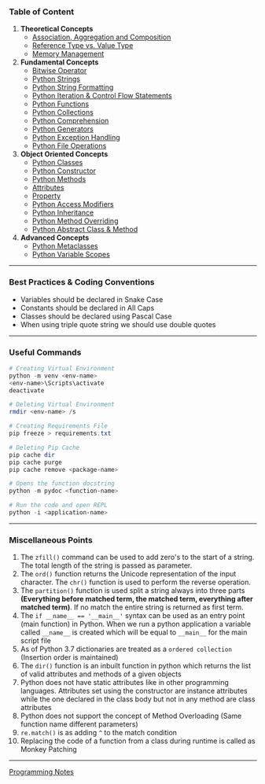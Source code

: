 ### Table of Content

1. **Theoretical Concepts**
	* [Association, Aggregation and Composition](../C%20Sharp/Theoretical%20Concepts/Association,%20Aggregation%20and%20Composition.md)
	* [Reference Type vs. Value Type](../C%20Sharp/Theoretical%20Concepts/Reference%20Type%20vs.%20Value%20Type.md)
	* [Memory Management](Theoretical%20Concepts/Memory%20Management.md)
2. **Fundamental Concepts**
	* [Bitwise Operator](Fundamental%20Concepts/Bitwise%20Operator.md)
	* [Python Strings](Fundamental%20Concepts/Python%20Strings.md)
	* [Python String Formatting](Fundamental%20Concepts/Python%20String%20Formatting.md)
	* [Python Iteration & Control Flow Statements](Fundamental%20Concepts/Python%20Iteration%20&%20Control%20Flow%20Statements.md)
	* [Python Functions](Fundamental%20Concepts/Python%20Functions.md)
	* [Python Collections](Fundamental%20Concepts/Python%20Collections.md)
	* [Python Comprehension](Fundamental%20Concepts/Python%20Comprehension.md)
	* [Python Generators](Fundamental%20Concepts/Python%20Generators.md)
	* [Python Exception Handling](Fundamental%20Concepts/Python%20Exception%20Handling.md)
	* [Python File Operations](Fundamental%20Concepts/Python%20File%20Operations.md)
3. **Object Oriented Concepts**
	* [Python Classes](Object%20Oriented%20Concepts/Python%20Classes.md)
	* [Python Constructor](Object%20Oriented%20Concepts/Python%20Constructor.md)
	* [Python Methods](Object%20Oriented%20Concepts/Python%20Methods.md)
	* [Attributes](Object%20Oriented%20Concepts/Attributes.md)
	* [Property](Object%20Oriented%20Concepts/Property.md)
	* [Python Access Modifiers](Object%20Oriented%20Concepts/Python%20Access%20Modifiers.md)
	* [Python Inheritance](Object%20Oriented%20Concepts/Python%20Inheritance.md)
	* [Python Method Overriding](Object%20Oriented%20Concepts/Python%20Method%20Overriding.md)
	* [Python Abstract Class & Method](Object%20Oriented%20Concepts/Python%20Abstract%20Class%20&%20Method.md)
4. **Advanced Concepts**
	- [Python Metaclasses](Advanced%20Concepts/Python%20Metaclasses.md)
	- [Python Variable Scopes](Advanced%20Concepts/Python%20Variable%20Scopes.md)

---

### Best Practices & Coding Conventions

* Variables should be declared in Snake Case
* Constants should be declared in All Caps
* Classes should be declared using Pascal Case
* When using triple quote string we should use double quotes

---

### Useful Commands

````powershell
# Creating Virtual Environment
python -m venv <env-name>
<env-name>\Scripts\activate
deactivate

# Deleting Virtual Environment
rmdir <env-name> /s

# Creating Requirements File
pip freeze > requirements.txt

# Deleting Pip Cache
pip cache dir
pip cache purge
pip cache remove <package-name>

# Opens the function docstring
python -m pydoc <function-name>

# Run the code and open REPL
python -i <application-name>
````

---

### Miscellaneous Points

1. The `zfill()` command can be used to add zero's to the start of a string. The total length of the string is passed as parameter.
2. The `ord()` function returns the Unicode representation of the input character. The `chr()` function is used to perform the reverse operation.
3. The `partition()` function is used split a string always into three parts **(Everything before matched term, the matched term, everything after matched term)**. If no match the entire string is returned as first term.
4. The `if __name__ == '__main__'` syntax can be used as an entry point (main function) in Python. When we run a python application a variable called `__name__` is created which will be equal to `__main__` for the main script file
5. As of Python 3.7 dictionaries are treated as a `ordered collection` (Insertion order is maintained)
6. The `dir()` function is an inbuilt function in python which returns the list of valid attributes and methods of a given objects
7. Python does not have static attributes like in other programming languages. Attributes set using the constructor are instance attributes while the one declared in the class body but not in any method are class attributes
8. Python does not support the concept of Method Overloading (Same function name different parameters)
9. `re.match()` is as adding `^` to the match condition
10. Replacing the code of a function from a class during runtime is called as Monkey Patching

---

[Programming Notes](../Programming%20Notes.md)
